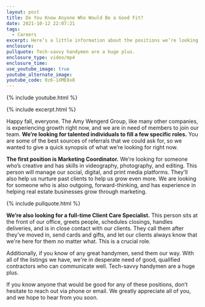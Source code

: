 ```yaml
---
layout: post
title: Do You Know Anyone Who Would Be a Good Fit?
date: 2021-10-12 22:07:21
tags:
  - Careers
excerpt: Here’s a little information about the positions we’re looking to fill.
enclosure:
pullquote: Tech-savvy handymen are a huge plus.
enclosure_type: video/mp4
enclosure_time:
use_youtube_image: true
youtube_alternate_image:
youtube_code: 0z6-1XME8x8
---
```

{% include youtube.html %}

{% include excerpt.html %}

Happy fall, everyone. The Amy Wengerd Group, like many other companies, is experiencing growth right now, and we are in need of members to join our team. **We’re looking for talented individuals to fill a few specific roles.** You are some of the best sources of referrals that we could ask for, so we wanted to give a quick synopsis of what we’re looking for right now.

**The first position is Marketing Coordinator.** We’re looking for someone who’s creative and has skills in videography, photography, and editing. This person will manage our social, digital, and print media platforms. They'll also help us nurture past clients to help us grow even more. We are looking for someone who is also outgoing, forward-thinking, and has experience in helping real estate businesses grow through marketing.

{% include pullquote.html %}

**We’re also looking for a full-time Client Care Specialist.** This person sits at the front of our office, greets people, schedules closings, handles deliveries, and is in close contact with our clients. They call them after they’ve moved in, send cards and gifts, and let our clients always know that we're here for them no matter what. This is a crucial role.&nbsp;

Additionally, if you know of any great handymen, send them our way. With all of the listings we have, we're in desperate need of good, qualified contractors who can communicate well. Tech-savvy handymen are a huge plus.

If you know anyone that would be good for any of these positions, don’t hesitate to reach out via phone or email. We greatly appreciate all of you, and we hope to hear from you soon.
